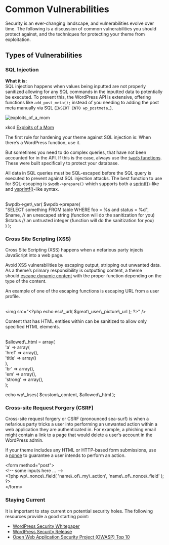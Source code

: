 # Common Vulnerabilities

Security is an ever-changing landscape, and vulnerabilities evolve over time. The following is a discussion of common vulnerabilities you should protect against, and the techniques for protecting your theme from exploitation.

## Types of Vulnerabilities

### SQL Injection

**What it is:**  
SQL injection happens when values being inputted are not properly sanitized allowing for any SQL commands in the inputted data to potentially be executed. To prevent this, the WordPress API is extensive, offering functions like `add_post_meta();` instead of you needing to adding the post meta manually via SQL (`INSERT INTO wp_postmeta…`).

![exploits_of_a_mom](https://make.wordpress.org/docs/files/2013/03/exploits_of_a_mom.png)

xkcd [Exploits of a Mom](https://xkcd.com/327/)

The first rule for hardening your theme against SQL injection is: When there’s a WordPress function, use it.

But sometimes you need to do complex queries, that have not been accounted for in the API. If this is the case, always use the [`$wpdb` functions](https://developer.wordpress.org/reference/classes/wpdb/). These were built specifically to protect your database.

All data in SQL queries must be SQL-escaped before the SQL query is executed to prevent against SQL injection attacks. The best function to use for SQL-escaping is `$wpdb->prepare()` which supports both a [sprintf()](http://secure.php.net/sprintf)\-like and [vsprintf()](http://secure.php.net/vsprintf)\-like syntax.

<br />
$wpdb->get\_var( $wpdb->prepare(<br />
  &quot;SELECT something FROM table WHERE foo = %s and status = %d&quot;,<br />
  $name, // an unescaped string (function will do the sanitization for you)<br />
  $status // an untrusted integer (function will do the sanitization for you)<br />
) );<br />

### Cross Site Scripting (XSS)

Cross Site Scripting (XSS) happens when a nefarious party injects JavaScript into a web page.

Avoid XSS vulnerabilities by escaping output, stripping out unwanted data. As a theme’s primary responsibility is outputting content, a theme should [escape dynamic content](https://developer.wordpress.org/themes/theme-security/data-sanitization-escaping/) with the proper function depending on the type of the content.

An example of one of the escaping functions is escaping URL from a user profile.

<br />
&lt;img src=&quot;&lt;?php echo esc\_url( $great\_user\_picture\_url ); ?>&quot; /><br />

Content that has HTML entities within can be sanitized to allow only specified HTML elements.

<br />
$allowed\_html = array(<br />
    'a' => array(<br />
        'href' => array(),<br />
        'title' => array()<br />
    ),<br />
    'br' => array(),<br />
    'em' => array(),<br />
    'strong' => array(),<br />
);</p>
<p>echo wp\_kses( $custom\_content, $allowed\_html );<br />

### Cross-site Request Forgery (CSRF)

Cross-site request forgery or CSRF (pronounced sea-surf) is when a nefarious party tricks a user into performing an unwanted action within a web application they are authenticated in. For example, a phishing email might contain a link to a page that would delete a user’s account in the WordPress admin.

If your theme includes any HTML or HTTP-based form submissions, use a [nonce](https://developer.wordpress.org/themes/theme-security/using-nonces/) to guarantee a user intends to perform an action.

</p>
<p>&lt;form method=&quot;post&quot;><br />
   &lt;!-- some inputs here ... --><br />
   &lt;?php wp\_nonce\_field( 'name\_of\_my\_action', 'name\_of\_nonce\_field' ); ?><br />
&lt;/form></p>
<p>

### Staying Current

It is important to stay current on potential security holes. The following resources provide a good starting point:

*   [WordPress Security Whitepaper](https://wordpress.org/about/security/)
*   [WordPress Security Release](https://wordpress.org/news/category/security/)
*   [Open Web Application Security Project (OWASP) Top 10](https://www.owasp.org/index.php/OWASP_Top_Ten_Cheat_Sheet)
